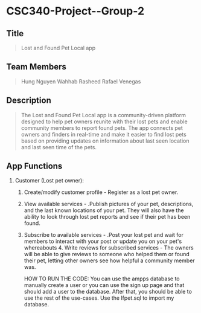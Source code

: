 # CSC340-Project--Group-2
## Title
> Lost and Found Pet Local app

## Team Members
> Hung Nguyen
  Wahhab Rasheed
  Rafael Venegas

## Description 
> The Lost and Found Pet Local app is a community-driven platform designed to help pet owners reunite with their lost pets and enable community members to report found pets. The app connects pet owners and finders in real-time and make it easier to find lost pets based on providing updates on information about last seen location and last seen time of the pets.

## App Functions
1. Customer (Lost pet owner):
    1. Create/modify customer profile - Register as a lost pet owner.
    2. View available services - .Publish pictures of your pet, descriptions, and the last known locations of your pet. They will also have the ability to look through lost pet reports and see if their pet has been found.
    3. Subscribe to available services - .Post your lost pet and wait for members to interact with your post or update you on your pet's whereabouts
       4. Write reviews for subscribed services - The owners will be able to give reviews to someone who helped them or found their pet, letting other owners see how helpful a community member was.


       HOW TO RUN THE CODE: You can use the ampps database to manually create a user or you can use the sign up page and that should add a user to the database. After that, you should be able to use the rest of the use-cases. Use the lfpet.sql to import my database.

       
